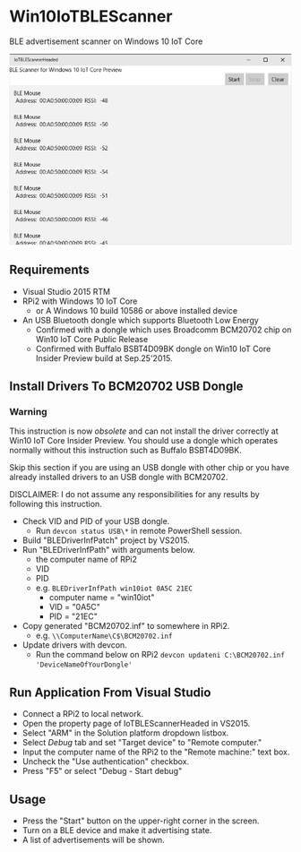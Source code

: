 # Win10IoTBLEScanner
BLE advertisement scanner on Windows 10 IoT Core

![screen](screen.png)

## Requirements
* Visual Studio 2015 RTM
* RPi2 with Windows 10 IoT Core
	- or A Windows 10 build 10586 or above installed device
* An USB Bluetooth dongle which supports Bluetooth Low Energy
	- Confirmed with a dongle which uses Broadcomm BCM20702 chip on Win10 IoT Core Public Release
	- Confirmed with Buffalo BSBT4D09BK dongle on Win10 IoT Core Insider Preview build at Sep.25'2015.

## Install Drivers To BCM20702 USB Dongle

### Warning
This instruction is now *obsolete* and can not install the driver correctly at Win10 IoT Core Insider Preview.
You should use a dongle which operates normally without this instruction such as Buffalo BSBT4D09BK.

Skip this section if you are using an USB dongle with other chip or you have already installed drivers to an USB dongle with BCM20702.

DISCLAIMER: I do not assume any responsibilities for any results by following this instruction.

* Check VID and PID of your USB dongle.
    - Run `devcon status USB\*` in remote PowerShell session.
* Build "BLEDriverInfPatch" project by VS2015.
* Run "BLEDriverInfPath" with arguments below.
    - the computer name of RPi2
    - VID
    - PID
    - e.g. `BLEDriverInfPath win10iot 0A5C 21EC`
        + computer name = "win10iot"
        + VID = "0A5C"
        + PID = "21EC" 
* Copy generated "BCM20702.inf" to somewhere in RPi2.
    - e.g. `\\ComputerName\C$\BCM20702.inf`
* Update drivers with devcon.
    * Run the command below on RPi2
        `devcon updateni C:\BCM20702.inf 'DeviceNameOfYourDongle'`

## Run Application From Visual Studio
* Connect a RPi2 to local network.
* Open the property page of IoTBLEScannerHeaded in VS2015.
* Select "ARM" in the Solution platform dropdown listbox.
* Select *Debug* tab and set "Target device" to "Remote computer."
* Input the computer name of the RPi2 to the "Remote machine:" text box.
* Uncheck the "Use authentication" checkbox.
* Press "F5" or select "Debug - Start debug"

## Usage
* Press the "Start" button on the upper-right corner in the screen.
* Turn on a BLE device and make it advertising state.
* A list of advertisements will be shown.

